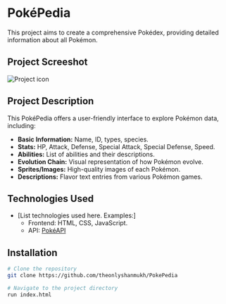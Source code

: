 # PokéPedia

This project aims to create a comprehensive Pokédex, providing detailed information about all Pokémon.

## Project Screeshot

![Project icon](../assets/icon.svg)

## Project Description

This PokéPedia offers a user-friendly interface to explore Pokémon data, including:

*   **Basic Information:** Name, ID, types, species.
*   **Stats:** HP, Attack, Defense, Special Attack, Special Defense, Speed.
*   **Abilities:** List of abilities and their descriptions.
*   **Evolution Chain:** Visual representation of how Pokémon evolve.
*   **Sprites/Images:** High-quality images of each Pokémon.
*   **Descriptions:** Flavor text entries from various Pokémon games.

## Technologies Used

*   [List technologies used here. Examples:]
    *   Frontend: HTML, CSS, JavaScript.
    *   API: [PokéAPI](https://pokeapi.co/)

## Installation 

```bash
# Clone the repository
git clone https://github.com/theonlyshanmukh/PokePedia

# Navigate to the project directory
run index.html
